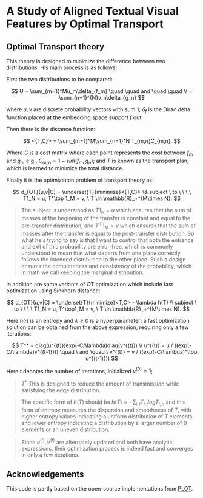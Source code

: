 # A Study of Aligned Textual Visual Features by Optimal Transport

## Optimal Transport theory 
This theory is designed to minimize the difference between two distributions. His main process is as follows:

First the two distributions to be compared:

$$
U = \sum_{m=1}^Mu_m\delta_{f_m} \quad \quad and \quad \quad V = \sum_{n=1}^{N}v_n\delta_{g_n}
$$

where $u,v$ are discrete probability vectors with sum 1; $\delta_f$ is the Dirac delta function placed at the embedding space support $f$ out.

Then there is the distance function:

$$
<{T,C}> = \sum_{m=1}^M\sum_{n=1}^N T_{m,n}C_{m,n}.
$$

Where $C$ is a cost matrix where each point represents the cost between $f_m$ and $g_n$, e.g., $C_{m,n} = 1-sim(f_m,g_n)$; and $T$ is known as the transport plan, which is learned to minimize the total distance.

Finally it is the optimization problem of transport theory as:

$$
d_{OT}(u,v|C) = \underset{T}{minimize}<{T,C}> \&
subject \ to \ \ \ \ T1_N = u, T^\top 1_M = v, \ T \in \mathbb{R}_+^{M\times N}.
$$

> The subject is understood as $T1_N = u$ which ensures that the sum of masses at the beginning of the transfer is constant and equal to the pre-transfer distribution, and $T^\top1_M = v$ which ensures that the sum of masses after the transfer is equal to the post-transfer distribution. So what he's trying to say is that I want to control that both the entrance and exit of this probability are error-free, which is commonly understood to mean that what departs from one place correctly follows the intended distribution to the other place. Such a design ensures the completeness and consistency of the probability, which in math we call keeping the marginal distribution.
> 

In addition are some variants of OT optimization which include fast optimization using Sinkhorn distance:

$$
d_{OT}(u,v|C) = \underset{T}{minimize}<T,C> - \lambda h(T) \\
subject \ to \ \ \ \ T1_N = u, T^\top1_M = v, \ T \in \mathbb{R}_+^{M\times N}.
$$

Here $h(\cdot)$ is an entropy and $\lambda \ge 0$ is a hyperparameter; a fast optimization solution can be obtained from the above expression, requiring only a few iterations:

$$
T^* = diag(u^{(t)})exp(-C/\lambda)diag(v^{(t)}) \\
u^{(t)} = u / ((exp(-C/\lambda)v^{(t-1)})) \quad \ and \quad \ v^{(t)} = v / ((exp(-C/\lambda)^\top u^{(t-1)}))
$$

Here $t$ denotes the number of iterations, initialized $v^{(0)}=1$;

> $T^*$ This is designed to reduce the amount of transmission while satisfying the edge distribution.
> 

> The specific form of $h(T)$ should be $h(T) = -\sum_{i,j}T_{i,j}logT_{i,j}$, and this form of entropy measures the dispersion and smoothness of $T$, with higher entropy values indicating a uniform distribution of $T$ elements, and lower entropy indicating a distribution by a larger number of 0 elements or an uneven distribution.
> 

> Since $u^{(t)}, v^{(t)}$ are alternately updated and both have analytic expressions, their optimization process is indeed fast and converges in only a few iterations.
>

## Acknowledgements
This code is partly based on the open-source implementations from [PLOT](https://github.com/CHENGY12/PLOT).
